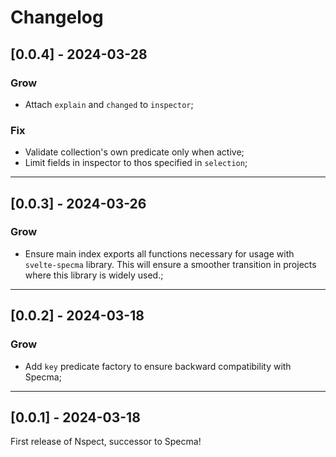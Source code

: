 # Changelog

## [0.0.4] - 2024-03-28

### Grow

- Attach `explain` and `changed` to `inspector`;

### Fix

- Validate collection's own predicate only when active;
- Limit fields in inspector to thos specified in `selection`;

---

## [0.0.3] - 2024-03-26

### Grow

- Ensure main index exports all functions necessary for usage with `svelte-specma` library. This will ensure a smoother transition in projects where this library is widely used.;

---

## [0.0.2] - 2024-03-18

### Grow

- Add `key` predicate factory to ensure backward compatibility with Specma;

---

## [0.0.1] - 2024-03-18

First release of Nspect, successor to Specma!
